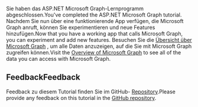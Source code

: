 <!-- markdownlint-disable MD002 MD041 -->

<span data-ttu-id="6cc3e-101">Sie haben das ASP.NET Microsoft Graph-Lernprogramm abgeschlossen.</span><span class="sxs-lookup"><span data-stu-id="6cc3e-101">You've completed the ASP.NET Microsoft Graph tutorial.</span></span> <span data-ttu-id="6cc3e-102">Nachdem Sie nun über eine funktionierende App verfügen, die Microsoft Graph anruft, können Sie experimentieren und neue Features hinzufügen.</span><span class="sxs-lookup"><span data-stu-id="6cc3e-102">Now that you have a working app that calls Microsoft Graph, you can experiment and add new features.</span></span> <span data-ttu-id="6cc3e-103">Besuchen Sie die [Übersicht über Microsoft Graph](/graph/overview) , um alle Daten anzuzeigen, auf die Sie mit Microsoft Graph zugreifen können.</span><span class="sxs-lookup"><span data-stu-id="6cc3e-103">Visit the [Overview of Microsoft Graph](/graph/overview) to see all of the data you can access with Microsoft Graph.</span></span>

## <a name="feedback"></a><span data-ttu-id="6cc3e-104">Feedback</span><span class="sxs-lookup"><span data-stu-id="6cc3e-104">Feedback</span></span>

<span data-ttu-id="6cc3e-105">Feedback zu diesem Tutorial finden Sie im GitHub- [Repository](https://github.com/microsoftgraph/msgraph-training-aspnetmvcapp).</span><span class="sxs-lookup"><span data-stu-id="6cc3e-105">Please provide any feedback on this tutorial in the [GitHub repository](https://github.com/microsoftgraph/msgraph-training-aspnetmvcapp).</span></span>